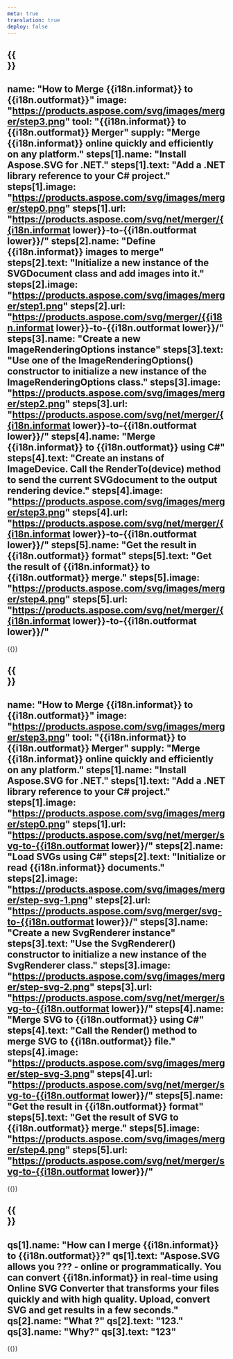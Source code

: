```yaml
---
meta: true
translation: true
deploy: false
---
```


{{<section howto>}}
---
name: "How to Merge {{i18n.informat}} to {{i18n.outformat}}"
image: "https://products.aspose.com/svg/images/merger/step3.png"
tool: "{{i18n.informat}} to {{i18n.outformat}} Merger"
supply: "Merge {{i18n.informat}} online quickly and efficiently on any platform."
steps[1].name: "Install Aspose.SVG for .NET."
steps[1].text: "Add a .NET library reference to your C# project."
steps[1].image: "https://products.aspose.com/svg/images/merger/step0.png"
steps[1].url: "https://products.aspose.com/svg/net/merger/{{i18n.informat lower}}-to-{{i18n.outformat lower}}/"
steps[2].name: "Define {{i18n.informat}} images to merge"
steps[2].text: "Initialize a new instance of the SVGDocument class and add images into it."
steps[2].image: "https://products.aspose.com/svg/images/merger/step1.png"
steps[2].url: "https://products.aspose.com/svg/merger/{{i18n.informat lower}}-to-{{i18n.outformat lower}}/"
steps[3].name: "Create a new ImageRenderingOptions instance"
steps[3].text: "Use one of the ImageRenderingOptions() constructor to initialize a new instance of the ImageRenderingOptions class."
steps[3].image: "https://products.aspose.com/svg/images/merger/step2.png"
steps[3].url: "https://products.aspose.com/svg/net/merger/{{i18n.informat lower}}-to-{{i18n.outformat lower}}/"
steps[4].name: "Merge {{i18n.informat}} to {{i18n.outformat}} using C#"
steps[4].text: "Create an instans of ImageDevice. Call the RenderTo(device) method to send the current SVGdocument to the output rendering device."
steps[4].image: "https://products.aspose.com/svg/images/merger/step3.png"
steps[4].url: "https://products.aspose.com/svg/net/merger/{{i18n.informat lower}}-to-{{i18n.outformat lower}}/"
steps[5].name: "Get the result in {{i18n.outformat}} format"
steps[5].text: "Get the result of {{i18n.informat}} to {{i18n.outformat}} merge."
steps[5].image: "https://products.aspose.com/svg/images/merger/step4.png"
steps[5].url: "https://products.aspose.com/svg/net/merger/{{i18n.informat lower}}-to-{{i18n.outformat lower}}/"
---

{{<import path="/meta/schemas.md" section="howto">}}

{{<section howtoSvg>}}
---
name: "How to Merge {{i18n.informat}} to {{i18n.outformat}}"
image: "https://products.aspose.com/svg/images/merger/step3.png"
tool: "{{i18n.informat}} to {{i18n.outformat}} Merger"
supply: "Merge {{i18n.informat}} online quickly and efficiently on any platform."
steps[1].name: "Install Aspose.SVG for .NET."
steps[1].text: "Add a .NET library reference to your C# project."
steps[1].image: "https://products.aspose.com/svg/images/merger/step0.png"
steps[1].url: "https://products.aspose.com/svg/net/merger/svg-to-{{i18n.outformat lower}}/"
steps[2].name: "Load SVGs using C#"
steps[2].text: "Initialize or read {{i18n.informat}} documents."
steps[2].image: "https://products.aspose.com/svg/images/merger/step-svg-1.png"
steps[2].url: "https://products.aspose.com/svg/merger/svg-to-{{i18n.outformat lower}}/"
steps[3].name: "Create a new SvgRenderer instance"
steps[3].text: "Use the SvgRenderer() constructor to initialize a new instance of the SvgRenderer class."
steps[3].image: "https://products.aspose.com/svg/images/merger/step-svg-2.png"
steps[3].url: "https://products.aspose.com/svg/net/merger/svg-to-{{i18n.outformat lower}}/"
steps[4].name: "Merge SVG to {{i18n.outformat}} using C#"
steps[4].text: "Call the Render() method to merge SVG to {{i18n.outformat}} file."
steps[4].image: "https://products.aspose.com/svg/images/merger/step-svg-3.png"
steps[4].url: "https://products.aspose.com/svg/net/merger/svg-to-{{i18n.outformat lower}}/"
steps[5].name: "Get the result in {{i18n.outformat}} format"
steps[5].text: "Get the result of SVG to {{i18n.outformat}} merge."
steps[5].image: "https://products.aspose.com/svg/images/merger/step4.png"
steps[5].url: "https://products.aspose.com/svg/net/merger/svg-to-{{i18n.outformat lower}}/"
---

{{<import path="/meta/schemas.md" section="howto">}}

{{<section faq>}}
---
qs[1].name: "How can I merge {{i18n.informat}} to {{i18n.outformat}}?"
qs[1].text: "Aspose.SVG allows you ??? - online or programmatically. You can convert {{i18n.informat}} in real-time using Online SVG Converter that transforms your files quickly and with high quality. Upload, convert SVG and get results in a few seconds."
qs[2].name: "What ?"
qs[2].text: "123."
qs[3].name: "Why?"
qs[3].text: "123"
---

{{<import path="/meta/schemas.md" section="faq">}}

